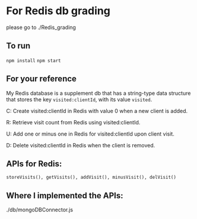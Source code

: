 # For Redis db grading
please go to ./Redis_grading

## To run
`npm install`
`npm start`

## For your reference
My Redis database is a supplement db that has a string-type data structure that
stores the key `visited:clientId`, with its value `visited`.

C: Create visited:clientId in Redis with value 0 when a new client is added.

R: Retrieve visit count from Redis using visited:clientId.

U: Add one or minus one in Redis for visited:clientId upon client visit.

D: Delete visited:clientId in Redis when the client is removed.


## APIs for Redis:
`storeVisits(), getVisits(), addVisit(), minusVisit(), delVisit()`

## Where I implemented the APIs:
./db/mongoDBConnector.js
